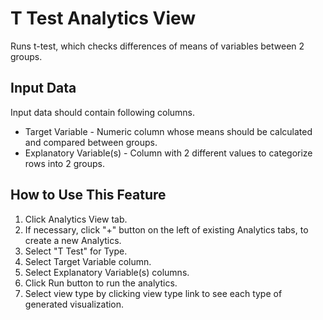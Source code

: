 # T Test Analytics View

Runs t-test, which checks differences of means of variables between 2 groups.

## Input Data
Input data should contain following columns.

  * Target Variable - Numeric column whose means should be calculated and compared between groups.
  * Explanatory Variable(s) - Column with 2 different values to categorize rows into 2 groups.

## How to Use This Feature
1. Click Analytics View tab.
2. If necessary, click "+" button on the left of existing Analytics tabs, to create a new Analytics.
3. Select "T Test" for Type.
4. Select Target Variable column.
5. Select Explanatory Variable(s) columns.
6. Click Run button to run the analytics.
7. Select view type by clicking view type link to see each type of generated visualization.

